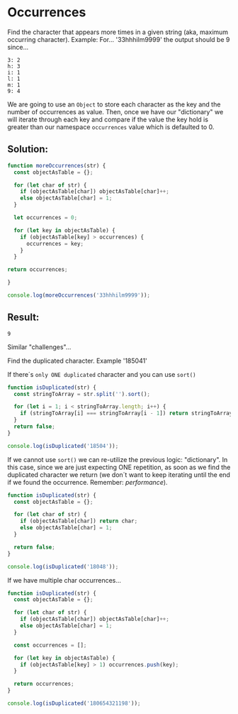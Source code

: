 # Occurrences
Find the character that appears more times in a given string (aka, maximum occurring character).
Example:
For... '33hhhilm9999' the output should be 9 since...
```
3: 2
h: 3
i: 1
l: 1
m: 1
9: 4
```

We are going to use an `Object` to store each character as the key and the number of occurrences as value.
Then, once we have our "dictionary" we will iterate through each key and compare if the value the key hold is greater than our namespace `occurrences` value which is defaulted to 0.

## Solution:

```javascript
function moreOccurrences(str) {
  const objectAsTable = {};

  for (let char of str) {
    if (objectAsTable[char]) objectAsTable[char]++;
    else objectAsTable[char] = 1;
  }

  let occurrences = 0;

  for (let key in objectAsTable) {
    if (objectAsTable[key] > occurrences) {
      occurrences = key;
    }
  }

return occurrences;

}

console.log(moreOccurrences('33hhhilm9999'));
```

## Result:

```
9
```

Similar "challenges"...

Find the duplicated character. Example '185041'

If  there´s `only ONE duplicated` character and you can use `sort()`

```javascript
function isDuplicated(str) {
  const stringToArray = str.split('').sort();

  for (let i = 1; i < stringToArray.length; i++) {
    if (stringToArray[i] === stringToArray[i - 1]) return stringToArray[i];
  }
  return false;
}

console.log(isDuplicated('18504'));
```

If we cannot use `sort()` we can re-utilize the previous logic: "dictionary". In this case, since we are just expecting ONE repetition, as soon as we find the duplicated character we return (we don´t want to keep iterating until the end if we found the occurrence. Remember: *performance*).

```javascript
function isDuplicated(str) {
  const objectAsTable = {};

  for (let char of str) {
    if (objectAsTable[char]) return char;
    else objectAsTable[char] = 1;
  }

  return false;
}

console.log(isDuplicated('18048'));
```

If we have multiple char occurrences...
```javascript
function isDuplicated(str) {
  const objectAsTable = {};

  for (let char of str) {
    if (objectAsTable[char]) objectAsTable[char]++;
    else objectAsTable[char] = 1;
  }

  const occurrences = [];

  for (let key in objectAsTable) {
    if (objectAsTable[key] > 1) occurrences.push(key);
  }

  return occurrences;
}

console.log(isDuplicated('180654321198'));
```
